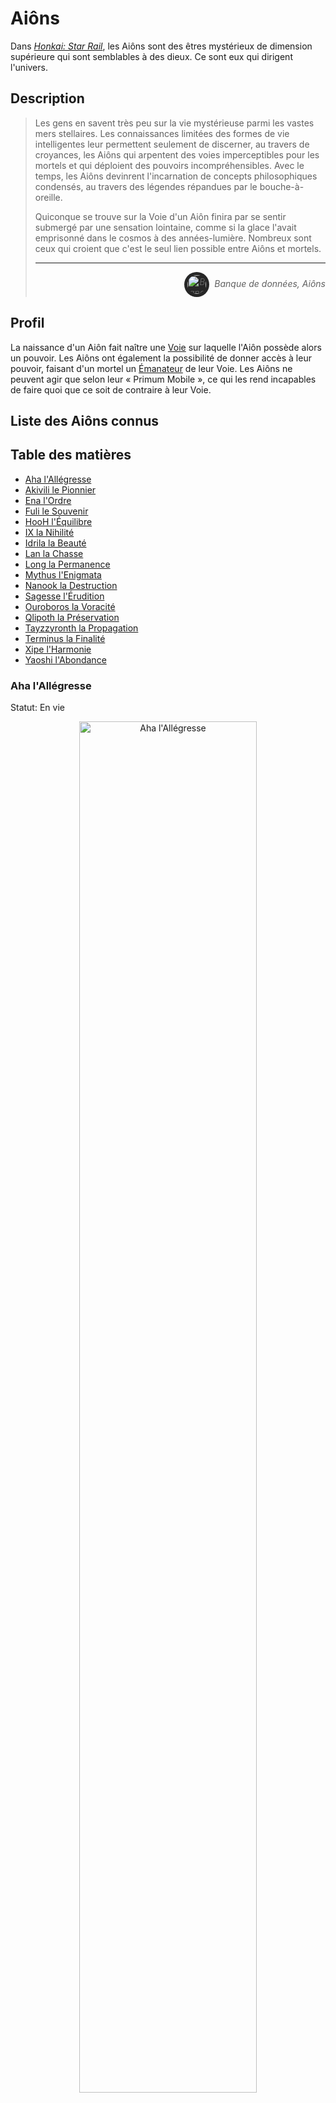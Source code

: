 <div id="header"></div>
<script>
    fetch('header.html')
        .then(response => response.text())
        .then(data => {
            document.getElementById('header').innerHTML = data;
        })
        .catch(error => console.error('Error loading header:', error));
</script>

# Aiôns

Dans [_Honkai: Star Rail_](/index.md), les Aiôns sont des êtres mystérieux de dimension supérieure qui sont semblables à des dieux. Ce sont eux qui dirigent l'univers.

## Description

>Les gens en savent très peu sur la vie mystérieuse parmi les vastes mers stellaires. Les connaissances limitées des formes de vie intelligentes leur permettent seulement de discerner, au travers de croyances, les Aiôns qui arpentent des voies imperceptibles pour les mortels et qui déploient des pouvoirs incompréhensibles. Avec le temps, les Aiôns devinrent l'incarnation de concepts philosophiques condensés, au travers des légendes répandues par le bouche-à-oreille.
>
>Quiconque se trouve sur la Voie d'un Aiôn finira par se sentir submergé par une sensation lointaine, comme si la glace l'avait emprisonné dans le cosmos à des années-lumière. Nombreux sont ceux qui croient que c'est le seul lien possible entre Aiôns et mortels.
>
>---
><div align="right" style="font-style: italic;"><img alt="Banque de données icône" src="https://static.wikia.nocookie.net/houkai-star-rail/images/2/2f/Icon_Data_Bank.png" width="30" height="30" style="background: #262626; padding: min(max(calc(15%), 2px), 5px); border-radius: 9999px; vertical-align: middle; margin-right: 8px;">Banque de données, Aiôns</div>

## Profil

La naissance d'un Aiôn fait naître une [Voie](/voies.md) sur laquelle l'Aiôn possède alors un pouvoir. Les Aiôns ont également la possibilité de donner accès à leur pouvoir, faisant d'un mortel un [Émanateur](/emanateurs.md) de leur Voie. Les Aiôns ne peuvent agir que selon leur « Primum Mobile », ce qui les rend incapables de faire quoi que ce soit de contraire à leur Voie.

## Liste des Aiôns connus

## Table des matières
- [Aha l'Allégresse](#aha-lallégresse)
- [Akivili le Pionnier](#akivili-le-pionnier)
- [Ena l'Ordre](#ena-lordre)
- [Fuli le Souvenir](#fuli-le-souvenir)
- [HooH l'Équilibre](#hooh-léquilibre)
- [IX la Nihilité](#ix-la-nihilité)
- [Idrila la Beauté](#idrila-la-beauté)
- [Lan la Chasse](#lan-la-chasse)
- [Long la Permanence](#long-la-permanence)
- [Mythus l'Enigmata](#mythus-lenigmata)
- [Nanook la Destruction](#nanook-la-destruction)
- [Sagesse l'Érudition](#sagesse-lérudition)
- [Ouroboros la Voracité](#ouroboros-la-voracité)
- [Qlipoth la Préservation](#qlipoth-la-préservation)
- [Tayzzyronth la Propagation](#tayzzyronth-la-propagation)
- [Terminus la Finalité](#terminus-la-finalité)
- [Xipe l'Harmonie](#xipe-lharmonie)
- [Yaoshi l'Abondance](#yaoshi-labondance)

### Aha l'Allégresse  
Statut: En vie

<div style="text-align: center;"><img src="https://static.wikia.nocookie.net/houkai-star-rail/images/3/34/Aeon_Aha.png" alt="Aha l'Allégresse" style="width: 75%; height: auto;"></div>

>~~*« L'Érudition n'est qu'un tas de ferraille, la Préservation stupide, la Chasse n'a aucun sens de l'humour et la Destruction est dingue. C'est la même chose pour tous les Aiôns. Quel dommage pour Aha ! »*~~
><div align="right"><i><s>— Un Fou masqué expert autoproclamé en astronomie</s></i></div><br>
>Savourer les joies du bonheur est un privilège propre aux êtres sensibles. Ni les rochers poussiéreux ni les étoiles lointaines ne peuvent comprendre l'humour de cette vie.  
>Partez à la recherche d'adversaires dignes de votre courage, participez à des jeux chronophages et restez indifférents face à la réussite ou à l'échec.  
>Cherchez les rires aux éclats, les fantaisies du destin et la grandeur musicale.
>
>---
><div align="right" style="font-style: italic;"><img alt="Banque de données icône" src="https://static.wikia.nocookie.net/houkai-star-rail/images/2/2f/Icon_Data_Bank.png" width="30" height="30" style="background: #262626; padding: min(max(calc(15%), 2px), 5px); border-radius: 9999px; vertical-align: middle; margin-right: 8px;">Banque de données, Aiôns</div>

### Akivili le Pionnier  
Statut: Disparu et présumé décédé  

>~~*« D'innombrables étoiles s'élancent à travers le ciel ... Choisis la bonne et elle portera ton vœu au loin, vers des milliers de mondes. »*~~
><div align="right"><s>— Fables sur les étoiles <i>par Adrian Spencer Smith</i></s></div><br>
>La roue du destin indique trois directions : l'Inconnu, le Connu et l'Impossible à connaître. Pour lui, l'idée de l'Inconnu est tolérable, mais l'Impossible à connaître relève plus du défi.  
>Akivili quitta le monde reclus de Pegana et continua d'explorer les frontières inconnues de l'univers, dans l'espoir de trouver la fin de l'Arbre de l'Existence. Malheureusement, un accident causa la fin brutale du destin d'Akivili.
>
>---
><div align="right" style="font-style: italic;"><img alt="Banque de données icône" src="https://static.wikia.nocookie.net/houkai-star-rail/images/2/2f/Icon_Data_Bank.png" width="30" height="30" style="background: #262626; padding: min(max(calc(15%), 2px), 5px); border-radius: 9999px; vertical-align: middle; margin-right: 8px;">Banque de données, Aiôns</div>

### Ena l'Ordre  
Statut: Absorbé par Xipe l'Harmonie  

### Fuli le Souvenir  
Statut: En vie  

>~~*« Le temps : le voleur le plus assidu au monde. Il nous vole sans cesse notre présent et l'enferme dans un coin de la Mémoire. Certains sont obsédés par la récupération de ce qu'ils ont perdu ... D'autres ne s'en soucient guère. »*~~
><div align="right"><s>— La vie est trop courte <i>par un anonyme</i></s></div><br>
>La plus crystalline des mémoires est celle de la tolérance infinie. Elle enregistre tout, sans aversion ni préférence. Elle conserve de manière désintéressée chaque fait et chaque geste enchanteur. Elle est une rivière pleine de vie, un trésor de sagesse éternelle.  
>— Et Fuli est le poisson qui remonte le courant. Fuli est la clé du coffre-fort contenant le trésor. Il est au cœur du sanctuaire et assiste inlassablement à la façon dont le monde et tous ceux qui s'y trouvent commettent les mêmes erreurs, encore et encore.
>
>---
><div align="right" style="font-style: italic;"><img alt="Banque de données icône" src="https://static.wikia.nocookie.net/houkai-star-rail/images/2/2f/Icon_Data_Bank.png" width="30" height="30" style="background: #262626; padding: min(max(calc(15%), 2px), 5px); border-radius: 9999px; vertical-align: middle; margin-right: 8px;">Banque de données, Aiôns</div>

### HooH l'Équilibre  
Statut: Valeur 4  

### IX la Nihilité  
Statut: En vie

### Idrila la Beauté  
Statut: Disparu et présumé décédé  

### Lan la Chasse  
Statut: En vie  

### Long la Permanence  
Statut: Décédé  

### Mythus l'Enigmata  
Statut: En vie  

### Nanook la Destruction  
Statut: En vie  

### Sagesse l'Érudition  
Statut: En vie  

### Ouroboros la Voracité  
Statut: En vie  

### Qlipoth la Préservation  
Statut: En vie  

### Tayzzyronth la Propagation  
Statut: En vie  

### Terminus la Finalité  
Statut: En vie  

### Xipe l'Harmonie  
Statut: En vie  

### Yaoshi l'Abondance  
Statut: En vie
